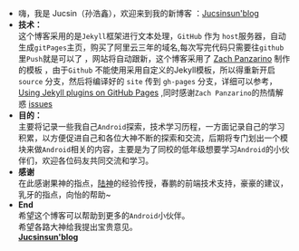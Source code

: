 - 嗨，我是 Jucsin（孙浩鑫），欢迎来到我的新博客 ：[Jucsinsun'blog](http://jucsinyu.com/)
- **技术：**   
这个博客采用的是`Jekyll`框架进行文本处理，`GitHub` 作为 `host`服务器，自动生成`gitPages`主页，购买了阿里云三年的域名,每次写完代码只需要往`github`里`Push`就是可以了
，网站将自动跟新，这个博客采用了 [Zach Panzarino](https://github.com/zachpanz88?tab=repositories) 制作的模板 ，由于`Github` 不能使用采用自定义的Jekyll模板，所以得重新开启 `source` 分支，然后将编译好的 
`site` 传到 `gh-pages` 分支，详细可以参考，[Using Jekyll plugins on GitHub Pages](http://ixti.net/software/2013/01/28/using-jekyll-plugins-on-github-pages.html) ,同时感谢` Zach Panzarino `的热情解惑  [issues](https://github.com/nandomoreirame/nandomoreira-jekyll-theme/issues/2)
- **目的：**   
主要将记录一些我自己`Android`探索，技术学习历程，一方面记录自己的学习积累，以方便促进自己和各位大神不断的探索和交流，后期将专门划出一个模块来做`Android`相关的内容，主要是为了同校的低年级想要学习`Android`的小伙伴们，欢迎各位码友共同交流和学习。   
- **感谢**   
在此感谢果神的指点，[陆神](https://ilulu.xyz/)的经验传授，春鹏的前端技术支持，豪豪的建议，乳牙的指点，向怡的帮助~  
- **End**    
 希望这个博客可以帮助到更多的`Android`小伙伴。  
 希望各路大神给我提出宝贵意见。   
**[Jucsinsun'blog](http://jucsinyu.com/)** 